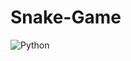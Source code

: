 # Snake-Game

![Python](https://img.shields.io/badge/python-3670A0?style=for-the-badge&logo=python&logoColor=ffdd54)

